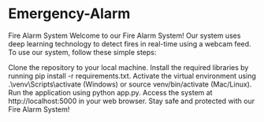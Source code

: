 # Emergency-Alarm

Fire Alarm System
Welcome to our Fire Alarm System! Our system uses deep learning technology to detect fires in real-time using a webcam feed. To use our system, follow these simple steps:

Clone the repository to your local machine.
Install the required libraries by running pip install -r requirements.txt.
Activate the virtual environment using .\venv\Scripts\activate (Windows) or source venv/bin/activate (Mac/Linux).
Run the application using python app.py.
Access the system at http://localhost:5000 in your web browser.
Stay safe and protected with our Fire Alarm System!
